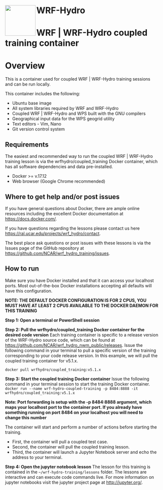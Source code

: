 # WRF-Hydro <img src="https://ral.ucar.edu/sites/default/files/public/wrf_hydro_symbol_logo_2017_09_150pxby63px.png" width=100 align="left" />

# WRF | WRF-Hydro coupled training container 

# Overview
This is a container used for coupled WRF | WRF-Hydro training sessions and can be run locally.

This container includes the following:

* Ubuntu base image
* All system libraries required by WRF and WRF-Hydro
* Coupled WRF | WRF-Hydro and WPS built with the GNU compilers
* Geographical input data for the WPS geogrid utility
* Text editors - Vim, Nano
* Git version control system

## Requirements

The easiest and recommended way to run the coupled WRF | WRF-Hydro training lesson is via the wrfhydro/coupled_training Docker container, which has all software dependencies and data pre-installed.

* Docker >= v.17.12
* Web browser (Google Chrome recommended)

## Where to get help and/or post issues
If you have general questions about Docker, there are ample online resources including the excellent Docker documentation at https://docs.docker.com/.

If you have questions regarding the lessons please contact us here https://ral.ucar.edu/projects/wrf_hydro/contact.

The best place ask questions or post issues with these lessons is via the Issues page of the GitHub repository at https://github.com/NCAR/wrf_hydro_training/issues.

## How to run
Make sure you have Docker installed and that it can access your localhost ports. Most out-of-the-box
Docker installations accepting all defaults will have this configuration.

**NOTE: THE DEFAULT DOCKER CONFIGURATION IS FOR 2 CPUS, YOU MUST HAVE AT LEAST 2 CPUS AVAILABLE TO THE DOCKER DAEMON FOR THIS TRAINING**

**Step 1: Open a terminal or PowerShell session**

**Step 2: Pull the wrfhydro/coupled_training Docker container for the desired code version**
Each training container is specific to a release version of the WRF-Hydro source code, which can be found at https://github.com/NCAR/wrf_hydro_nwm_public/releases.
Issue the following command in your terminal to pull a specific version of the training
corresponding to your code release version. In this example, we will pull the coupled training container for v5.1.x.

`docker pull wrfhydro/coupled_training:v5.1.x`

**Step 3: Start the coupled training Docker container**
Issue the following command in your terminal session to start the training Docker container.
`docker run --name wrf-hydro-coupled-training -p 8484:8888 -it wrfhydro/coupled_training:v5.1.x`

**Note: Port forwarding is setup with the -p 8484:8888 argument, which maps your localhost port to
the container port. If you already have something running on port 8484 on your localhost you will
need to change this number**

The container will start and perform a number of actions before starting the training.
* First, the container will pull a coupled test case.
* Second, the container will pull the coupled training lesson.
* Third, the container will launch a Jupyter Notebook server and echo the address to your terminal.

**Step 4: Open the jupyter notebook lesson**
The lesson for this training is contained in the `~/wrf-hydro-training/lessons` folder. The
lessons are interactive and can execute code commands live. For more information on jupyter
notebooks visit the jupyter project page at http://jupyter.org/.

